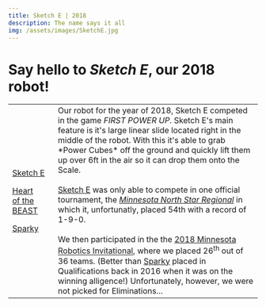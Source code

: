 ```yaml
---
title: Sketch E | 2018
description: The name says it all
img: /assets/images/SketchE.jpg
---
```

<table>
	<thead><h1>Say hello to <em>Sketch E</em>, our 2018 robot!</h1></thead>
	<tbody>
		<tr>
			<td>
				<!-- <p><a href="2019">CPU5</a></p> -->
				<p><a href="2018">Sketch E</a></p>
				<p><a href="2017">Heart of the BEAST</a></p>
				<p><a href="/2016">Sparky</a></p>
			</td>
			<td>
				Our robot for the year of 2018, Sketch E competed in the game <em>FIRST POWER UP</em>. Sketch E's main feature is it's large linear slide located right in the middle of the robot. With this it's able to grab *Power Cubes* off the ground and quickly lift them up over 6ft in the air so it can drop them onto the Scale.
<br/><br/>
				<a href="https://www.thebluealliance.com/team/2855/2018" target="_blank">Sketch E</a> was only able to compete in one official tournament, the <a href="https://www.thebluealliance.com/event/2018mnmi2" target="_blank"><em>Minnesota North Star Regional</em></a> in which it, unfortunatly, placed 54th with a record of 1-9-0.
<br/><br/>
				We then participated in the the <a href="https://www.thebluealliance.com/event/2018mnri" target="_blank">2018 Minnesota Robotics Invitational</a>, where we placed 26<sup>th</sup> out of 36 teams. (Better than <a href="/main/?robots/2016">Sparky</a> placed in Qualifications back in 2016 when it was on the winning alligence!) Unfortunately, however, we were not picked for Eliminations...
			</td>
		</tr>
	</tbody>
</table>
